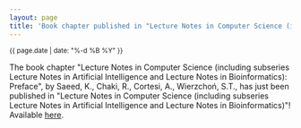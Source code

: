 ```yaml
---
layout: page
title: 'Book chapter published in "Lecture Notes in Computer Science (including subseries Lecture Notes in Artificial Intelligence and Lecture Notes in Bioinformatics)"!'
---
```


<small>{{ page.date | date: "%-d %B %Y" }}</small>

The book chapter "Lecture Notes in Computer Science (including subseries Lecture Notes in Artificial Intelligence and Lecture Notes in Bioinformatics): Preface", by Saeed, K., Chaki, R., Cortesi, A., Wierzchoń, S.T., has just been published in "Lecture Notes in Computer Science (including subseries Lecture Notes in Artificial Intelligence and Lecture Notes in Bioinformatics)"! Available [here](https://doi.org/10.1007/978-3-642-40925-7).
